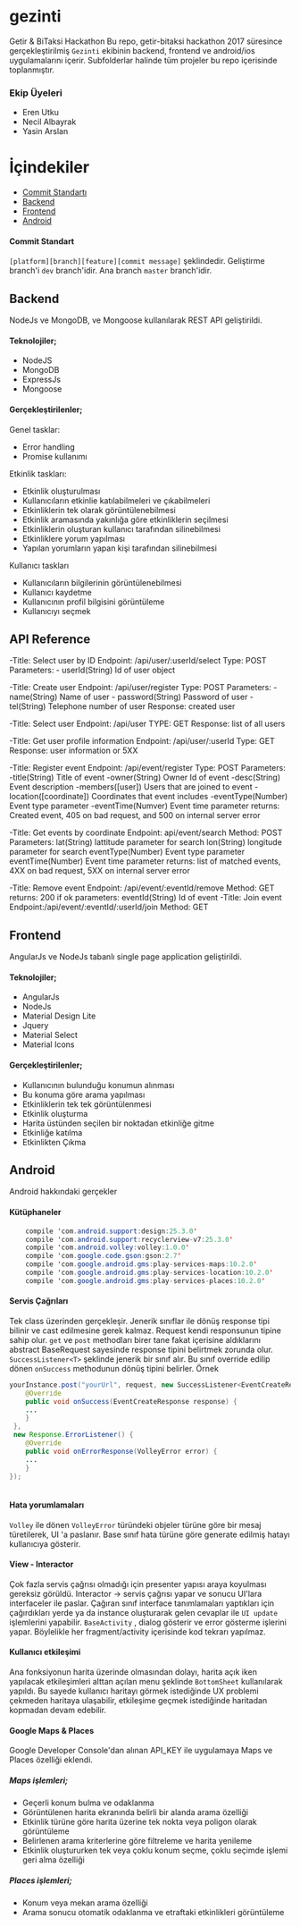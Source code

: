 # gezinti
Getir &amp; BiTaksi Hackathon
Bu repo, getir-bitaksi hackathon 2017 süresince gerçekleştirilmiş `Gezinti` ekibinin backend, frontend ve android/ios uygulamalarını içerir.
Subfolderlar halinde tüm projeler bu repo içerisinde toplanmıştır.

### Ekip Üyeleri
- Eren Utku
- Necil Albayrak
- Yasin Arslan
# İçindekiler
- [Commit Standartı](#commit-standart)
- [Backend](#backend)
- [Frontend](#frontend)
- [Android](#android)

#### Commit Standart
`[platform][branch][feature][commit message]`
şeklindedir. Geliştirme branch'i `dev` branch'idir. Ana branch `master` branch'idir.

## Backend
NodeJs ve MongoDB, ve Mongoose kullanılarak REST API geliştirildi.
#### Teknolojiler;
- NodeJS
- MongoDB
- ExpressJs
- Mongoose
#### Gerçekleştirilenler;
Genel tasklar:
- Error handling
- Promise kullanımı

Etkinlik taskları:
- Etkinlik oluşturulması
- Kullanıcıların etkinlie katılabilmeleri ve çıkabilmeleri
- Etkinliklerin tek olarak görüntülenebilmesi
- Etkinlik aramasında yakınlığa göre etkinliklerin seçilmesi
- Etkinliklerin oluşturan kullanıcı tarafından silinebilmesi
- Etkinliklere yorum yapılması
- Yapılan yorumların yapan kişi tarafından silinebilmesi


Kullanıcı taskları
- Kullanıcıların bilgilerinin görüntülenebilmesi
- Kullanıcı kaydetme
- Kullanıcının profil bilgisini görüntüleme
- Kullanıcıyı seçmek
## API Reference
-Title: Select user by ID
 Endpoint: /api/user/:userId/select
 Type: POST
 Parameters:
    - userId(String) Id of user object
 
-Title: Create user
 Endpoint: /api/user/register
 Type: POST
 Parameters:
    - name(String) Name of user
    - password(String) Password of user
    - tel(String) Telephone number of user
 Response: created user

-Title: Select user
 Endpoint: /api/user
 TYPE: GET
 Response: list of all users

-Title: Get user profile information
 Endpoint: /api/user/:userId
 Type: GET
 Response: user information or 5XX

-Title: Register event
 Endpoint: /api/event/register
 Type: POST
 Parameters:
    -title(String) Title of event
    -owner(String) Owner Id of event
    -desc(String) Event description
    -members([user]) Users that are joined to event
    -location([coordinate]) Coordinates that event includes
    -eventType(Number) Event type parameter
    -eventTime(Numver) Event time parameter
 returns: Created event, 405 on bad request, and 500 on internal server error

-Title: Get events by coordinate
  Endpoint: api/event/search
  Method: POST
  Parameters:
    lat(String) lattitude parameter for search
    lon(String) longitude parameter for search
    eventType(Number) Event type parameter
    eventTime(Number) Event time parameter
  returns:
    list of matched events, 4XX on bad request, 5XX on internal server error
 
-Title: Remove event
 Endpoint: /api/event/:eventId/remove
 Method: GET
 returns: 
    200 if ok
 parameters: eventId(String) Id of event
-Title: Join event
 Endpoint:/api/event/:eventId/:userId/join
 Method: GET

## Frontend
AngularJs ve NodeJs tabanlı single page application geliştirildi.
#### Teknolojiler;
- AngularJs
- NodeJs
- Material Design Lite
- Jquery
- Material Select
- Material Icons
#### Gerçekleştirilenler;
- Kullanıcının bulunduğu konumun alınması
- Bu konuma göre arama yapılması
- Etkinliklerin tek tek görüntülenmesi
- Etkinlik oluşturma
- Harita üstünden seçilen bir noktadan etkinliğe gitme
- Etkinliğe katılma
- Etkinlikten Çıkma
## Android
Android hakkındaki gerçekler

#### Kütüphaneler
```java
    compile 'com.android.support:design:25.3.0'
    compile 'com.android.support:recyclerview-v7:25.3.0'
    compile 'com.android.volley:volley:1.0.0'
    compile 'com.google.code.gson:gson:2.7'
    compile 'com.google.android.gms:play-services-maps:10.2.0'
    compile 'com.google.android.gms:play-services-location:10.2.0'
    compile 'com.google.android.gms:play-services-places:10.2.0'
```

#### Servis Çağrıları

Tek class üzerinden gerçekleşir. Jenerik sınıflar ile dönüş response tipi bilinir ve cast edilmesine gerek kalmaz. Request kendi responsunun tipine sahip olur.
`get` ve `post` methodları birer tane fakat içerisine aldıklarını abstract BaseRequest sayesinde response tipini belirtmek zorunda olur.
`SuccessListener<T>` şeklinde jenerik bir sınıf alır. Bu sınıf override edilip dönen `onSuccess` methodunun dönüş tipini belirler. 
Örnek
```java
yourInstance.post("yourUrl", request, new SuccessListener<EventCreateResponse>() {
    @Override
    public void onSuccess(EventCreateResponse response) {
    ...
    }
 },
 new Response.ErrorListener() {
    @Override
    public void onErrorResponse(VolleyError error) {
    ...
    }
});
                
```
#### Hata yorumlamaları
`Volley` ile dönen `VolleyError` türündeki objeler türüne göre bir mesaj türetilerek, UI 'a paslanır. Base sınıf hata türüne göre generate edilmiş hatayı kullanıcıya gösterir.

#### View - Interactor
Çok fazla servis çağrısı olmadığı için presenter yapısı araya koyulması gereksiz görüldü.
Interactor -> servis çağrısı yapar ve sonucu UI'lara interfaceler ile paslar. Çağıran sınıf interface tanımlamaları yaptıkları için çağırdıkları yerde ya da instance oluşturarak gelen cevaplar ile `UI update` işlemlerini yapabilir.
`BaseActivity` , dialog gösterir ve error gösterme işlerini yapar. Böylelikle her fragment/activity içerisinde kod tekrarı yapılmaz.

#### Kullanıcı etkileşimi
Ana fonksiyonun harita üzerinde olmasından dolayı, harita açık iken yapılacak etkileşimleri alttan açılan menu şeklinde `BottomSheet` kullanılarak yapıldı.
Bu sayede kullanıcı haritayı görmek istediğinde UX problemi çekmeden haritaya ulaşabilir, etkileşime geçmek istediğinde haritadan kopmadan devam edebilir.

#### Google Maps & Places

Google Developer Console'dan alınan API_KEY ile uygulamaya Maps ve Places özelliği eklendi.

##### Maps işlemleri;
- Geçerli konum bulma ve odaklanma
- Görüntülenen harita ekranında belirli bir alanda arama özelliği
- Etkinlik türüne göre harita üzerine tek nokta veya poligon olarak görüntüleme
- Belirlenen arama kriterlerine göre filtreleme ve harita yenileme
- Etkinlik oluştururken tek veya çoklu konum seçme, çoklu seçimde işlemi geri alma özelliği

##### Places işlemleri;
- Konum veya mekan arama özelliği
- Arama sonucu otomatik odaklanma ve etraftaki etkinlikleri görüntüleme
